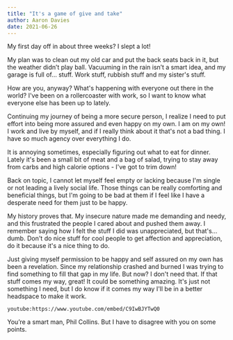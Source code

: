 ```yaml
---
title: "It's a game of give and take"
author: Aaron Davies
date: 2021-06-26
---
```


My first day off in about three weeks? I slept a lot!

My plan was to clean out my old car and put the back seats back in it, but the weather didn’t play ball. Vacuuming in the rain isn’t a smart idea, and my garage is full of… stuff. Work stuff, rubbish stuff and my sister's stuff.

How are you, anyway? What's happening with everyone out there in the world? I've been on a rollercoaster with work, so I want to know what everyone else has been up to lately.

Continuing my journey of being a more secure person, I realize I need to put effort into being more assured and even happy on my own. I am on my own! I work and live by myself, and if I really think about it that's not a bad thing. I have so much agency over everything I do.

It is annoying sometimes, especially figuring out what to eat for dinner. Lately it's been a small bit of meat and a bag of salad, trying to stay away from carbs and high calorie options - I've got to trim down!

Back on topic, I cannot let myself feel empty or lacking because I'm single or not leading a lively social life. Those things can be really comforting and beneficial things, but I'm going to be bad at them if I feel like I have a desperate need for them just to be happy. 

My history proves that. My insecure nature made me demanding and needy, and this frustrated the people I cared about and pushed them away. I remember saying how I felt the stuff I did was unappreciated, but that's… dumb. Don't do nice stuff for cool people to get affection and appreciation, do it because it's a nice thing to do.

Just giving myself permission to be happy and self assured on my own has been a revelation. Since my relationship crashed and burned I was trying to find something to fill that gap in my life. But now? I don't need that. If that stuff comes my way, great! It could be something amazing. It's just not something I need, but I do know if it comes my way I'll be in a better headspace to make it work.

`youtube:https://www.youtube.com/embed/C9IwBJYTwQ0`

You’re a smart man, Phil Collins. But I have to disagree with you on some points.
